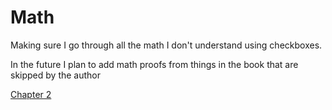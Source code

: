# Math

Making sure I go through all the math I don't understand using checkboxes.

In the future I plan to add math proofs from things in the book that are skipped by the author

[Chapter 2](/math/2)
